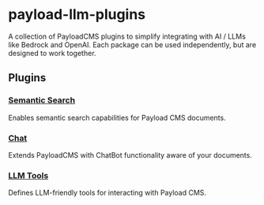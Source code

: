 # payload-llm-plugins

A collection of PayloadCMS plugins to simplify integrating with AI / LLMs like Bedrock and OpenAI. Each package can be used independently, but are designed to work together.

## Plugins

### [Semantic Search](packages/semantic-search/README.md)

Enables semantic search capabilities for Payload CMS documents.

### [Chat](packages/chat/README.md)

Extends PayloadCMS with ChatBot functionality aware of your documents.

### [LLM Tools](packages/llm-tools/README.md)

Defines LLM-friendly tools for interacting with Payload CMS.
